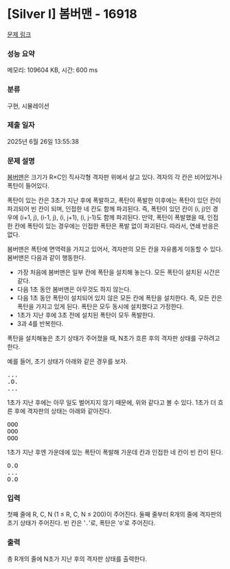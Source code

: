 # [Silver I] 봄버맨 - 16918 

[문제 링크](https://www.acmicpc.net/problem/16918) 

### 성능 요약

메모리: 109604 KB, 시간: 600 ms

### 분류

구현, 시뮬레이션

### 제출 일자

2025년 6월 26일 13:55:38

### 문제 설명

<p><a href="https://en.wikipedia.org/wiki/Bomberman">봄버맨</a>은 크기가 R×C인 직사각형 격자판 위에서 살고 있다. 격자의 각 칸은 비어있거나 폭탄이 들어있다.</p>

<p>폭탄이 있는 칸은 3초가 지난 후에 폭발하고, 폭탄이 폭발한 이후에는 폭탄이 있던 칸이 파괴되어 빈 칸이 되며, 인접한 네 칸도 함께 파괴된다. 즉, 폭탄이 있던 칸이 (i, j)인 경우에 (i+1, j), (i-1, j), (i, j+1), (i, j-1)도 함께 파괴된다. 만약, 폭탄이 폭발했을 때, 인접한 칸에 폭탄이 있는 경우에는 인접한 폭탄은 폭발 없이 파괴된다. 따라서, 연쇄 반응은 없다.</p>

<p>봄버맨은 폭탄에 면역력을 가지고 있어서, 격자판의 모든 칸을 자유롭게 이동할 수 있다. 봄버맨은 다음과 같이 행동한다.</p>

<ul>
	<li>가장 처음에 봄버맨은 일부 칸에 폭탄을 설치해 놓는다. 모든 폭탄이 설치된 시간은 같다.</li>
	<li>다음 1초 동안 봄버맨은 아무것도 하지 않는다.</li>
	<li>다음 1초 동안 폭탄이 설치되어 있지 않은 모든 칸에 폭탄을 설치한다. 즉, 모든 칸은 폭탄을 가지고 있게 된다. 폭탄은 모두 동시에 설치했다고 가정한다.</li>
	<li>1초가 지난 후에 3초 전에 설치된 폭탄이 모두 폭발한다.</li>
	<li>3과 4를 반복한다.</li>
</ul>

<p>폭탄을 설치해놓은 초기 상태가 주어졌을 때, N초가 흐른 후의 격자판 상태를 구하려고 한다.</p>

<p>예를 들어, 초기 상태가 아래와 같은 경우를 보자.</p>

<pre>...
.O.
...</pre>

<p>1초가 지난 후에는 아무 일도 벌어지지 않기 때문에, 위와 같다고 볼 수 있다. 1초가 더 흐른 후에 격자판의 상태는 아래와 같아진다.</p>

<pre>OOO
OOO
OOO</pre>

<p>1초가 지난 후엔 가운데에 있는 폭탄이 폭발해 가운데 칸과 인접한 네 칸이 빈 칸이 된다.</p>

<pre>O.O
...
O.O
</pre>

### 입력 

 <p>첫째 줄에 R, C, N (1 ≤ R, C, N ≤ 200)이 주어진다. 둘째 줄부터 R개의 줄에 격자판의 초기 상태가 주어진다. 빈 칸은 '<code>.</code>'로, 폭탄은 '<code>O</code>'로 주어진다.</p>

### 출력 

 <p>총 R개의 줄에 N초가 지난 후의 격자판 상태를 출력한다.</p>

